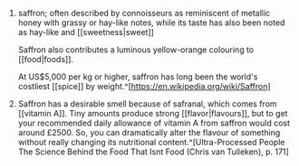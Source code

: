 1. saffron; often described by connoisseurs as reminiscent of metallic honey with grassy or hay-like notes, while its taste has also been noted as hay-like and [[sweetness|sweet]]
   
   Saffron also contributes a luminous yellow-orange colouring to [[food|foods]].
   
   At US$5,000 per kg or higher, saffron has long been the world's costliest [[spice]] by weight.^[https://en.wikipedia.org/wiki/Saffron]
2. Saffron has a desirable smell because of safranal, which comes from [[vitamin A]]. Tiny amounts produce strong [[flavor|flavours]], but to get your recommended daily allowance of vitamin A from saffron would cost around £2500. So, you can dramatically alter the flavour of something without really changing its nutritional content.^[Ultra-Processed People The Science Behind the Food That Isnt Food (Chris van Tulleken), p. 171]